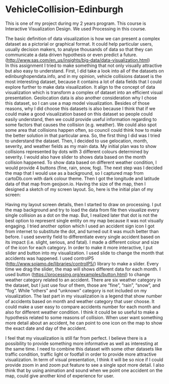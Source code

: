 # VehicleCollision-Edinburgh

This is one of my project during my 2 years program. This course is Interactive Visualization Design. We used Processing in this course.

The basic definition of data visualization is how we can present a complex dataset as a pictorial or graphical format. It could help particular users, usually decision makers, to analyse thousands of data so that they can communicate a data driven hypothesis or even predict a future. (http://www.sas.com/en_us/insights/big-data/data-visualization.html)	
In this assignment I tried to make something that not only visually attractive but also easy to understand. First, I did take a look into all of the datasets on edinburghopendata.info, and in my opinion, vehicle collisions dataset is the most interesting dataset, because it contains a lot of data fields that I could explore further to make data visualization. It align to the concept of data visualization which is transform a complex of dataset into an efficient visual presentation. Geolocation data is also another consideration why I chose this dataset, so I can use a map model visualization. 
Besides of those reasons, why I did choose this datasets is also because I think that if we could make a good visualization based on this dataset so people could easily understand, then we could provide useful information regarding to some factors that causes the collision (e.g. weather). We could also spot some area that collisions happen often, so council could think how to make the better solution in that particular area.
So, the first thing I did was I tried to understand the dataset. Then, I decided to use gelocation, month, severity, and weather fields as my main data. My initial plan was to show collisions represented by dots with 3 different colours determined by severity. I would also have slider to shows data based on the month collision happened. To show data based on different weather condition, I would provide 4 buttons (fine, rain, snow, fog).
The next step was I decided the map that I would use as a background, so I captured map from cartoDb.com with dark colour theme. Then I got the longitude and latitude data of that map from geojson.io. Having the size of the map, then I designed a sketch of my screen layout. So, here is the initial plan of my screen:
 
Having my layout screen details, then I started to draw on processing. I put the map background and try to load the data from file then visualize every single collision as a dot on the map. But, I realized later that dot is not the best option to represent single entity on my map because it was not visually engaging. I tried another option which I used an accident sign icon I got from internet to substitute the dot, and turned out it was much better than before. I used severity field to differentiate every single accident based on its impact (i.e. slight, serious, and fatal). I made a different colour and size of the icon for each category.
In order to make it more interactive, I put slider and button into my visualization. I used slide to change the month that accidents was happened. I used controlP5 (http://www.sojamo.de/libraries/controlP5/) library to make a slider. Every time we drag the slider, the map will shows different data for each month. I used button (https://processing.org/examples/button.html) to change weather category related to an accident. There are six weather category in the dataset, but I just use four of them, those are “fine”, “rain”, “snow”, and “fog”. While “others” and “unknown” category is not included on my visualization.
The last part in my visualization is a legend that show number of accidents based on month and weather category that user choose. It could make a user easy to compare accidents number for each month and also for different weather condition. I think it could be so useful to make a hypothesis related to some reasons of collision. When user want something more detail about an accident, he can point to one icon on the map to show the exact date and day of the accident.
 
I feel that my visualization is still far from perfect. I believe there is a possibility to provide something more informative as well as interesting at the same time. I need to combine this dataset with some other datasets like traffic condition, traffic light or footfall in order to provide more attractive visualization. In term of visual presentation, I think it will be so nice if I could provide zoom in and zoom put feature to see a single spot more detail. I also think that by using animation and sound when we point one accident on the map, could give another kind of experience for user.     


